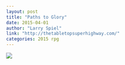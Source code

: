 ```yaml
---
layout: post
title: "Paths to Glory"
date: 2015-04-01
author: "Larry Spiel"
link: "http://thetabletopsuperhighway.com/"
categories: 2015 rpg
---
```

![]({{site.url}}/2015images/PathstoGlory.jpg)
